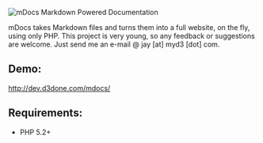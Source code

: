 ![mDocs Markdown Powered Documentation](http://dev.d3done.com/mdocs-logo.png)


mDocs takes Markdown files and turns them into a full website, on the fly, using only PHP.
This project is very young, so any feedback or suggestions are welcome. Just send me an e-mail @ jay [at] myd3 [dot] com.

## Demo:
<http://dev.d3done.com/mdocs/>

## Requirements:

   * PHP 5.2+